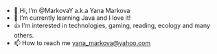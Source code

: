 - 👋 Hi, I’m @MarkovaY a.k.a Yana Markova
- 🌱 I’m currently learning Java and I love it!
- 👍 I'm interested in technologies, gaming, reading, ecology and many others.
- 📫 How to reach me yana_markova@yahoo.com

<!---
MarkovaY/MarkovaY is a ✨ special ✨ repository because its `README.md` (this file) appears on your GitHub profile.
You can click the Preview link to take a look at your changes.
--->
